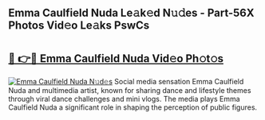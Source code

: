 ## Emma Caulfield Nuda Le𝚊k𝚎d N𝚞𝚍es - Part-56X Photos Vid𝚎o Le𝚊ks PswCs

# <h2><a href="http://fbfxnpk.evod.top/?m=Emma+Caulfield+Nuda">🔗 👉🔴 Emma Caulfield Nuda Vid𝚎o Ph𝚘t𝚘s</a></h2>

[![Emma Caulfield Nuda N𝚞d𝚎s](https://i.imgur.com/8V9OHl7.gif)](http://fbfxnpk.evod.top/?m=Emma+Caulfield+Nuda)
Social media sensation Emma Caulfield Nuda and multimedia artist, known for sharing dance and lifestyle themes through viral dance challenges and mini vlogs. The media plays Emma Caulfield Nuda a significant role in shaping the perception of public figures. 
